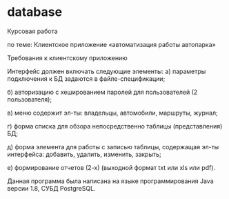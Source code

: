 # database
Курсовая работа

по теме: Клиентское приложение «автоматизация работы автопарка»

Требования к клиентскому приложению

Интерфейс должен включать следующие элементы:
а) параметры подключения к БД задаются в файле-спецификации;

б) авторизацию с хешированием паролей для пользователей (2 пользователя);

в) меню содержит эл-ты: владельцы, автомобили, маршруты, журнал;

г) форма списка для обзора непосредственно таблицы (представления) БД;

д) форма элемента для работы с записью таблицы, содержащая эл-ты интерфейса: добавить, удалить, изменить, закрыть;

е) формирование отчетов (2-х) (выходной формат txt или xls или pdf).

Данная программа была написана на языке программирования Java версии 1.8, СУБД PostgreSQL.

